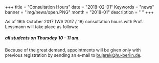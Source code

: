 +++
title = "Consultation Hours"
date = "2018-02-01"
Keywords = "news"
banner = "img/news/open.PNG"
month = "2018-01"
description = " "
+++

 As of 19th October 2017 (WS 2017 / 18) consultation hours with Prof. Lessmann will take place as follows:

##### all students on Thursday 10 - 11 am.


Because of the great demand, appointments will be given only with previous registration by sending an e-mail to bujarek@hu-berlin.de.


<!--more-->

